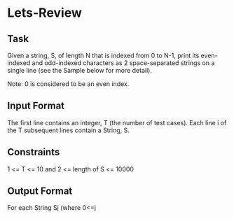 <h1>Lets-Review</h1>

<h2>Task</h2>
Given a string, S, of length N that is indexed from 0 to N-1, print its even-indexed and odd-indexed characters as 2 space-separated strings on a single line 
(see the Sample below for more detail).<br>

Note: 0 is considered to be an even index.<br>

<h2>Input Format</h2>
The first line contains an integer, T (the number of test cases). Each line i of the T subsequent lines contain a String, S.

<h2>Constraints</h2>
1 <= T <= 10 and 2 <= length of S <= 10000

<h2>Output Format</h2>
For each String Sj (where 0<=j<T-1), print Sj's even-indexed characters, followed by a space, followed by Sj's odd-indexed characters.
